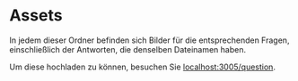 # Assets

In jedem dieser Ordner befinden sich Bilder für die entsprechenden Fragen, einschließlich der Antworten, die denselben Dateinamen haben.

Um diese hochladen zu können, besuchen Sie [localhost:3005/question](http://localhost:3005/question).